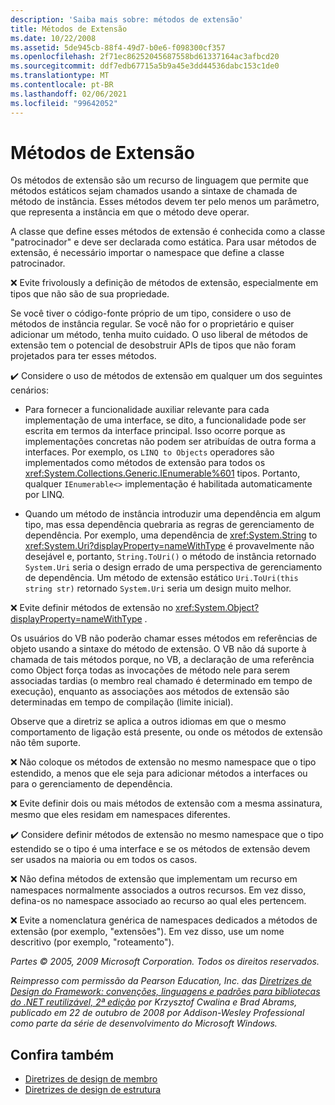 ```yaml
---
description: 'Saiba mais sobre: métodos de extensão'
title: Métodos de Extensão
ms.date: 10/22/2008
ms.assetid: 5de945cb-88f4-49d7-b0e6-f098300cf357
ms.openlocfilehash: 2f71ec86252045687558bd61337164ac3afbcd20
ms.sourcegitcommit: ddf7edb67715a5b9a45e3dd44536dabc153c1de0
ms.translationtype: MT
ms.contentlocale: pt-BR
ms.lasthandoff: 02/06/2021
ms.locfileid: "99642052"
---
```

# <a name="extension-methods"></a>Métodos de Extensão

Os métodos de extensão são um recurso de linguagem que permite que métodos estáticos sejam chamados usando a sintaxe de chamada de método de instância. Esses métodos devem ter pelo menos um parâmetro, que representa a instância em que o método deve operar.

 A classe que define esses métodos de extensão é conhecida como a classe "patrocinador" e deve ser declarada como estática. Para usar métodos de extensão, é necessário importar o namespace que define a classe patrocinador.

 ❌ Evite frivolously a definição de métodos de extensão, especialmente em tipos que não são de sua propriedade.

 Se você tiver o código-fonte próprio de um tipo, considere o uso de métodos de instância regular. Se você não for o proprietário e quiser adicionar um método, tenha muito cuidado. O uso liberal de métodos de extensão tem o potencial de desobstruir APIs de tipos que não foram projetados para ter esses métodos.

 ✔️ Considere o uso de métodos de extensão em qualquer um dos seguintes cenários:

- Para fornecer a funcionalidade auxiliar relevante para cada implementação de uma interface, se dito, a funcionalidade pode ser escrita em termos da interface principal. Isso ocorre porque as implementações concretas não podem ser atribuídas de outra forma a interfaces. Por exemplo, os `LINQ to Objects` operadores são implementados como métodos de extensão para todos os <xref:System.Collections.Generic.IEnumerable%601> tipos. Portanto, qualquer `IEnumerable<>` implementação é habilitada automaticamente por LINQ.

- Quando um método de instância introduzir uma dependência em algum tipo, mas essa dependência quebraria as regras de gerenciamento de dependência. Por exemplo, uma dependência de <xref:System.String> to <xref:System.Uri?displayProperty=nameWithType> é provavelmente não desejável e, portanto, `String.ToUri()` o método de instância retornado `System.Uri` seria o design errado de uma perspectiva de gerenciamento de dependência. Um método de extensão estático `Uri.ToUri(this string str)` retornado `System.Uri` seria um design muito melhor.

 ❌ Evite definir métodos de extensão no <xref:System.Object?displayProperty=nameWithType> .

 Os usuários do VB não poderão chamar esses métodos em referências de objeto usando a sintaxe do método de extensão. O VB não dá suporte à chamada de tais métodos porque, no VB, a declaração de uma referência como Object força todas as invocações de método nele para serem associadas tardias (o membro real chamado é determinado em tempo de execução), enquanto as associações aos métodos de extensão são determinadas em tempo de compilação (limite inicial).

 Observe que a diretriz se aplica a outros idiomas em que o mesmo comportamento de ligação está presente, ou onde os métodos de extensão não têm suporte.

 ❌ Não coloque os métodos de extensão no mesmo namespace que o tipo estendido, a menos que ele seja para adicionar métodos a interfaces ou para o gerenciamento de dependência.

 ❌ Evite definir dois ou mais métodos de extensão com a mesma assinatura, mesmo que eles residam em namespaces diferentes.

 ✔️ Considere definir métodos de extensão no mesmo namespace que o tipo estendido se o tipo é uma interface e se os métodos de extensão devem ser usados na maioria ou em todos os casos.

 ❌ Não defina métodos de extensão que implementam um recurso em namespaces normalmente associados a outros recursos. Em vez disso, defina-os no namespace associado ao recurso ao qual eles pertencem.

 ❌ Evite a nomenclatura genérica de namespaces dedicados a métodos de extensão (por exemplo, "extensões"). Em vez disso, use um nome descritivo (por exemplo, "roteamento").

 *Partes &copy; 2005, 2009 Microsoft Corporation. Todos os direitos reservados.*

 *Reimpresso com permissão da Pearson Education, Inc. das [Diretrizes de Design do Framework: convenções, linguagens e padrões para bibliotecas do .NET reutilizável, 2ª edição](https://www.informit.com/store/framework-design-guidelines-conventions-idioms-and-9780321545619) por Krzysztof Cwalina e Brad Abrams, publicado em 22 de outubro de 2008 por Addison-Wesley Professional como parte da série de desenvolvimento do Microsoft Windows.*

## <a name="see-also"></a>Confira também

- [Diretrizes de design de membro](member.md)
- [Diretrizes de design de estrutura](index.md)
